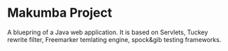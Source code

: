 # Makumba Project
A bluepring of a Java web application. It is based on Servlets, Tuckey rewrite filter, Freemarker temlating engine, spock&gib testing frameworks.
